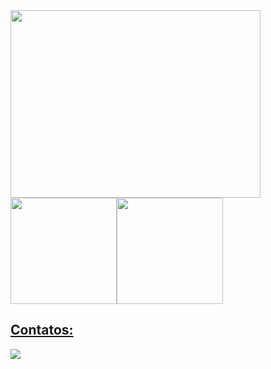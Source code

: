 
<img style="" src="https://i.pinimg.com/originals/2d/c4/15/2dc41512fe727e0225837a0b4c979273.gif" width="400" height="300">
<div>


<div> <a href="https://github.com/anaalicefortuna"><img height="170em" src="https://github-readme-stats.vercel.app/api/top-langs/?username=anaalicefortuna&layout=compact&langs_count=7&theme=dracula"/><img height="170em" src="https://github-readme-stats.vercel.app/api?username=anaalicefortuna&show_icons=true&theme=dracula&include_all_commits=true&count_private=true"/> </div>

</div>

## Contatos:


<a href="https://www.linkedin.com/in/anaalicefortuna" target="_blank"><img src="https://img.shields.io/badge/-LinkedIn-%230077B5?style=for-the-badge&logo=linkedin&logoColor=white" target="_blank"></a>   
</div>
